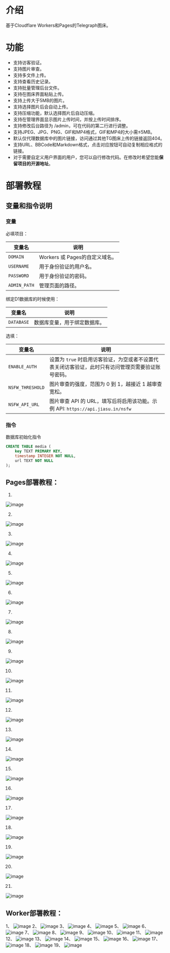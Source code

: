 # 介绍

基于Cloudflare Workers和Pages的Telegraph图床。

# 功能

- 支持访客验证。
- 支持图片审查。
- 支持多文件上传。
- 支持查看历史记录。
- 支持批量管理后台文件。
- 支持在图床界面粘贴上传。
- 支持上传大于5MB的图片。
- 支持选择图片后会自动上传。
- 支持压缩功能，默认选择图片后自动压缩。
- 支持在管理界面显示图片上传时间，并按上传时间排序。
- 支持修改后台路径为 /admin，可在代码的第二行进行调整。
- 支持JPEG、JPG、PNG、GIF和MP4格式，GIF和MP4的大小需≤5MB。
- 默认仅代理数据库中的图片链接，访问通过其他TG图床上传的链接返回404。
- 支持URL、BBCode和Markdown格式，点击对应按钮可自动复制相应格式的链接。
- 对于需要自定义用户界面的用户，您可以自行修改代码。在修改时希望您能**保留项目的开源地址**。

# 部署教程

## 变量和指令说明
### 变量
必填项目：

| 变量名          | 说明                                                                 |
|-----------------|----------------------------------------------------------------------|
| `DOMAIN`        | Workers 或 Pages的自定义域名。                                                |
| `USERNAME`      | 用于身份验证的用户名。                                         |
| `PASSWORD`      | 用于身份验证的密码。                                       |
| `ADMIN_PATH`    | 管理页面的路径。                                               |

绑定D1数据库的时候使用：

| 变量名          | 说明                                                                 |
|-----------------|----------------------------------------------------------------------|
| `DATABASE`      | 数据库变量，用于绑定数据库。                                         |

选填：

| 变量名          | 说明                                                                 |
|-----------------|----------------------------------------------------------------------|
| `ENABLE_AUTH`   | 设置为 `true` 时启用访客验证，为空或者不设置代表关闭访客验证，此时只有访问管理页需要验证账号密码。  |
| `NSFW_THRESHOLD`| 图片审查的强度，范围为 0 到 1，越接近 1 越审查宽松。                                     |
| `NSFW_API_URL`  | 图片审查 API 的 URL，填写后将启用该功能。示例 API: `https://api.jiasu.in/nsfw` |

### 指令
数据库初始化指令

```sql
CREATE TABLE media (
    key TEXT PRIMARY KEY,
    timestamp INTEGER NOT NULL,
    url TEXT NOT NULL
);
```

## Pages部署教程：
1.  
![image](http://kycloud3.koyoo.cn/202409066a94720240906174103298.png)  

2.  
![image](https://kycloud3.koyoo.cn/20240829ab8e7202408291110085598.png)  

3.  
![image](https://kycloud3.koyoo.cn/20240829dde8f202408291110076344.png)  

4.  
![image](https://kycloud3.koyoo.cn/2024082999a92202408291110079488.png)  

5.  
![image](http://kycloud3.koyoo.cn/2024082913106202408291111045980.png)  

6.  
![image](http://kycloud3.koyoo.cn/20240829426e2202408291111415611.png)  

7.  
![image](http://kycloud3.koyoo.cn/202408290028f20240829111205448.png)  

8.  
![image](http://kycloud3.koyoo.cn/20240906d561b202409061706196490.png)  

9.  
![image](http://kycloud3.koyoo.cn/202409064f8b3202409061708222685.png)  

10.  
![image](http://kycloud3.koyoo.cn/2024090635c19202409061709225960.png)  

11.  
![image](http://kycloud3.koyoo.cn/20240906e636520240906171027282.png)  

12.  
![image](http://kycloud3.koyoo.cn/20240906f0dfe202409061711092668.png)  

13.  
![image](http://kycloud3.koyoo.cn/2024090667330202409061711516838.png)  

14.  
![image](http://kycloud3.koyoo.cn/20240906f173a202409061713007969.png)  

15.  
![image](http://kycloud3.koyoo.cn/20240906ed143202409061715165350.png)  

16.  
![image](http://kycloud3.koyoo.cn/202409068f76a202409061718122696.png)  

17.  
![image](http://kycloud3.koyoo.cn/20240906b79a6202409061719043430.png)  

18.  
![image](http://kycloud3.koyoo.cn/20240906188f8202409061720032928.png)  

19.  
![image](http://kycloud3.koyoo.cn/202409066761e202409061721281588.png)  

20.  
![image](http://kycloud3.koyoo.cn/2024090677f2320240906172317323.png)  

21.  
![image](http://kycloud3.koyoo.cn/202409065c29920240906172451915.png)  



## Worker部署教程：
1、
![image](https://kycloud3.koyoo.cn/20240829ab8e7202408291110085598.png)
2、
![image](https://kycloud3.koyoo.cn/20240829dde8f202408291110076344.png)
3、
![image](https://kycloud3.koyoo.cn/2024082999a92202408291110079488.png)
4、
![image](http://kycloud3.koyoo.cn/2024082913106202408291111045980.png)
5、
![image](http://kycloud3.koyoo.cn/20240829426e2202408291111415611.png)
6、
![image](http://kycloud3.koyoo.cn/202408290028f20240829111205448.png)
7、
![image](http://kycloud3.koyoo.cn/202408295c74a202408291112222566.png)
8、
![image](http://kycloud3.koyoo.cn/20240829b4a21202408291118209822.png)
9、
![image](http://kycloud3.koyoo.cn/20240829d5fe4202408291113048235.png)
10、
![image](http://kycloud3.koyoo.cn/20240829f9ecc202408291113197734.png)
11、
![image](http://kycloud3.koyoo.cn/2024082997a84202408291113394516.png)
12、
![image](http://kycloud3.koyoo.cn/202408294223e202408291114234528.png)
13、
![image](http://kycloud3.koyoo.cn/202408294def5202408291113564340.png)
14、
![image](http://kycloud3.koyoo.cn/20240829ee47f202408291114436925.png)
15、
![image](http://kycloud3.koyoo.cn/202409068a32a202409061653566339.png)
16、
![image](http://kycloud3.koyoo.cn/20240829acccf202408291119324308.png)
17、
![image](http://kycloud3.koyoo.cn/202408299f1cf202408291115372291.png)
18、
![image](http://kycloud3.koyoo.cn/2024082995808202408291115555979.png)
19、
![image](http://kycloud3.koyoo.cn/20240829a4d5f202408291117024227.png)
